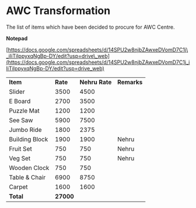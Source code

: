 # AWC Transformation

The list of items which have been decided to procure for AWC Centre.

  

**Notepad**

[https://docs.google.com/spreadsheets/d/14SPU2w8njbZAwxeDVomD7C1j\_iIiTiIppyxqNgBp-DY/edit?usp=drive\_web](https://docs.google.com/spreadsheets/d/14SPU2w8njbZAwxeDVomD7C1j_iIiTiIppyxqNgBp-DY/edit?usp=drive_web)

  

|     |     |     |     |
| --- | --- | --- | --- |
| **Item** | **Rate** | **Nehru Rate** | **Remarks** |
| Slider | 3500 | 4500 |     |
| E Board | 2700 | 3500 |     |
| Puzzle Mat | 1200 | 1200 |     |
| See Saw | 5900 | 7500 |     |
| Jumbo Ride | 1800 | 2375 |     |
| Building Block | 1900 | 1900 | Nehru |
| Fruit Set | 750 | 750 | Nehru |
| Veg Set | 750 | 750 | Nehru |
| Wooden Clock | 750 | 750 |     |
| Table & Chair | 6900 | 8750 |     |
| Carpet | 1600 | 1600 |     |
| **Total** | **27000** |     |     |